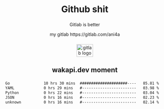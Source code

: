 <h1 align="center">Github shit</h1>

###

<p align="center">Gitlab is better</p>

<p align="center">my gitlab https://gitlab.com/ani4a</p>

###

<div align="center">
  <img src="https://cdn.jsdelivr.net/gh/devicons/devicon/icons/gitlab/gitlab-original.svg" height="40" width="52" alt="gitlab logo"  />
</div>

###

<h2 align="center">wakapi.dev moment</h2>

###

<!--START_SECTION:waka-->

```txt
Go               10 hrs 30 mins  #####################----   85.81 %
YAML             0 hrs 29 mins   #------------------------   03.98 %
Python           0 hrs 22 mins   #------------------------   03.04 %
JSON             0 hrs 16 mins   #------------------------   02.23 %
unknown          0 hrs 16 mins   #------------------------   02.14 %
```

<!--END_SECTION:waka-->

###

